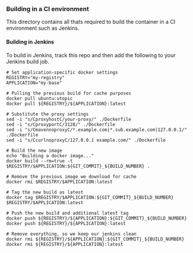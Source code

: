 ### Building in a CI environment
This directory contains all thats required to build the container in a CI environment
such as Jenkins.

#### Building in Jenkins
To build in Jenkins, track this repo and then add the following to your Jenkins build
job.

```
# Set application-specific docker settings
REGISTRY="my-registry"
APPLICATION="my-base"

# Pulling the previous build for cache purposes
docker pull ubuntu:utopic
docker pull ${REGISTRY}/${APPLICATION}:latest

# Substitute the proxy settings
sed -i "s/CproxyhostC/your-proxy/" ./Dockerfile
sed -i "s/CproxyportC/3128/" ./Dockerfile
sed -i "s/CmavennoproxyC/*.example.com|*.sub.example.com|127.0.0.1/" ./Dockerfile
sed -i "s/CcurlnoproxyC/127.0.0.1 example.com/" ./Dockerfile

# Build the new image
echo "Building a docker image..."
docker build --rm=true -t $REGISTRY/$APPLICATION:${GIT_COMMIT}_${BUILD_NUMBER} .

# Remove the previous image we download for cache
docker rmi $REGISTRY/$APPLICATION:latest

# Tag the new build as latest
docker tag $REGISTRY/$APPLICATION:${GIT_COMMIT}_${BUILD_NUMBER} $REGISTRY/$APPLICATION:latest

# Push the new build and additional latest tag
docker push ${REGISTRY}/${APPLICATION}:${GIT_COMMIT}_${BUILD_NUMBER}
docker push ${REGISTRY}/${APPLICATION}:latest

# Remove everything, so we keep our jenkins clean
docker rmi ${REGISTRY}/${APPLICATION}:${GIT_COMMIT}_${BUILD_NUMBER}
docker rmi ${REGISTRY}/${APPLICATION}:latest
```
